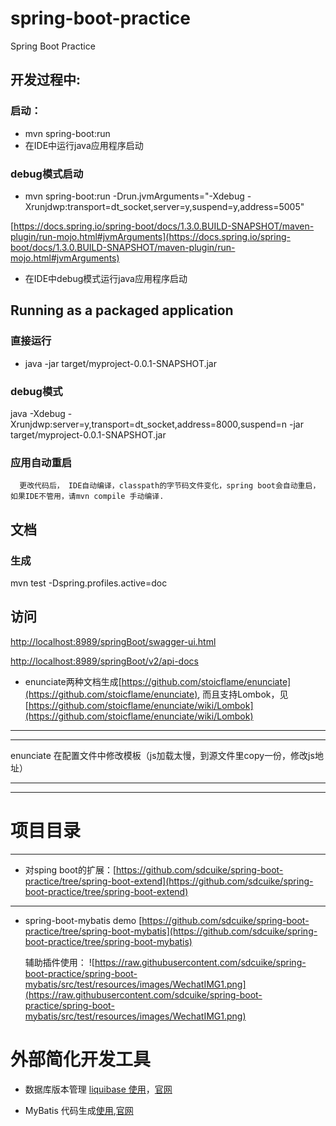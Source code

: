 # spring-boot-practice


Spring Boot Practice


## 开发过程中:
###  启动：
- mvn spring-boot:run
- 在IDE中运行java应用程序启动

### debug模式启动
- mvn spring-boot:run -Drun.jvmArguments="-Xdebug -Xrunjdwp:transport=dt_socket,server=y,suspend=y,address=5005"

[https://docs.spring.io/spring-boot/docs/1.3.0.BUILD-SNAPSHOT/maven-plugin/run-mojo.html#jvmArguments](https://docs.spring.io/spring-boot/docs/1.3.0.BUILD-SNAPSHOT/maven-plugin/run-mojo.html#jvmArguments)
- 在IDE中debug模式运行java应用程序启动


## Running as a packaged application
### 直接运行
- java -jar target/myproject-0.0.1-SNAPSHOT.jar

### debug模式
 java -Xdebug -Xrunjdwp:server=y,transport=dt_socket,address=8000,suspend=n -jar target/myproject-0.0.1-SNAPSHOT.jar
 
 
### 应用自动重启
      更改代码后， IDE自动编译，classpath的字节码文件变化，spring boot会自动重启，如果IDE不管用，请mvn compile 手动编译.
           
## 文档
### 生成

mvn test -Dspring.profiles.active=doc

## 访问
[http://localhost:8989/springBoot/swagger-ui.html](http://localhost:8989/springBoot/swagger-ui.html)

[http://localhost:8989/springBoot/v2/api-docs](http://localhost:8989/springBoot/v2/api-docs)


- enunciate两种文档生成[https://github.com/stoicflame/enunciate](https://github.com/stoicflame/enunciate),
  而且支持Lombok，见[https://github.com/stoicflame/enunciate/wiki/Lombok](https://github.com/stoicflame/enunciate/wiki/Lombok)
--------------------------
--------------------------
enunciate 在配置文件中修改模板（js加载太慢，到源文件里copy一份，修改js地址）
<modules>
    <docs freemarkerTemplate="${project.basedir}/dist/docs.fmt"/>
    <jackson1 disabled="true"/>
</modules>

--------------------------
--------------------------



# 项目目录
--------------------------

- 对sping boot的扩展：[https://github.com/sdcuike/spring-boot-practice/tree/spring-boot-extend](https://github.com/sdcuike/spring-boot-practice/tree/spring-boot-extend)

--------------------------

- spring-boot-mybatis demo [https://github.com/sdcuike/spring-boot-practice/tree/spring-boot-mybatis](https://github.com/sdcuike/spring-boot-practice/tree/spring-boot-mybatis)
 
  辅助插件使用：
 ![https://raw.githubusercontent.com/sdcuike/spring-boot-practice/spring-boot-mybatis/src/test/resources/images/WechatIMG1.png](https://raw.githubusercontent.com/sdcuike/spring-boot-practice/spring-boot-mybatis/src/test/resources/images/WechatIMG1.png)

# 外部简化开发工具

- 数据库版本管理 [liquibase 使用](https://github.com/sdcuike/liquibase-demo)，[官网](http://www.liquibase.org)

- MyBatis 代码生成[使用](https://github.com/sdcuike/mybatis-generator-core-1.3.5-demo),[官网](http://www.mybatis.org/generator/)
